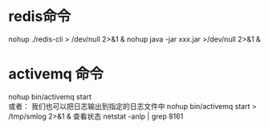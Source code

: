 # redis命令
nohup ./redis-cli > /dev/null 2>&1 &
nohup java -jar xxx.jar >/dev/null 2>&1 &
# activemq 命令
nohup bin/activemq start  
或者：
我们也可以把日志输出到指定的日志文件中
nohup bin/activemq start > /tmp/smlog 2>&1 & 
查看状态
netstat -anlp | grep 8161